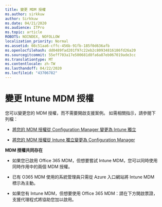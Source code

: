 ```yaml
---
title: 變更 MDM 授權
ms.author: sirkkuw
author: Sirkkuw
ms.date: 04/21/2020
ms.audience: ITPro
ms.topic: article
ROBOTS: NOINDEX, NOFOLLOW
localization_priority: Normal
ms.assetid: 08c51aa6-cffc-456b-91fb-185f0d636afb
ms.openlocfilehash: dd0489fad201f97c22eb2c80934816186fd26a20
ms.sourcegitcommit: 55eff703a17e500681d8fa6a87eb067019ade3cc
ms.translationtype: MT
ms.contentlocale: zh-TW
ms.lasthandoff: 04/22/2020
ms.locfileid: "43706782"
---
```

# <a name="change-intune-mdm-authority"></a>變更 Intune MDM 授權

您可以變更您的 MDM 授權，而不需要開啟支援案例。 如需相關指示，請參閱下列檔：
  
- [將您的 MDM 授權從 Configuration Manager 變更為 Intune 獨立](https://docs.microsoft.com/configmgr/mdm/deploy-use/migrate-change-mdm-authority)
    
- [將您的 MDM 授權從 Intune 獨立變更為 Configuration Manager](https://docs.microsoft.com/configmgr/mdm/deploy-use/change-mdm-authority)
    
 **MDM 授權共同存在**
  
- 如果您已啟用 Office 365 MDM，但想要嘗試 Intune MDM，您可以同時使用同時作用中的兩個 MDM 授權。
    
- 已有 O365 MDM 使用的系統管理員只需從 Azure 入口網站將 Intune MDM 標示為主動。
    
- 如果您有 Intune MDM，但想要使用 Office 365 MDM：請在下方開啟票證，支援代理程式將協助您加以啟用。
    

